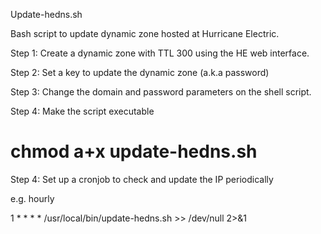 Update-hedns.sh

Bash script to update dynamic zone hosted at Hurricane Electric. 

Step 1: Create a dynamic zone with TTL 300 using the HE web interface. 

Step 2: Set a key to update the dynamic zone (a.k.a password)

Step 3: Change the domain and password parameters on the shell script.

Step 4: Make the script executable

# chmod a+x update-hedns.sh

Step 4: Set up a cronjob to check and update the IP periodically 

e.g. hourly

1 * * * * /usr/local/bin/update-hedns.sh >> /dev/null 2>&1


 